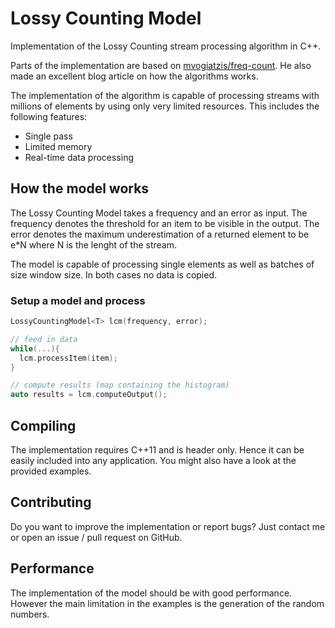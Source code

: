 # Lossy Counting Model
Implementation of the Lossy Counting stream processing algorithm in C++.

Parts of the implementation are based on [mvogiatzis/freq-count](https://github.com/mvogiatzis/freq-count). He also made an excellent blog article on how the algorithms works.

The implementation of the algorithm is capable of processing streams with millions of elements by using only very limited resources. This includes the following features:

- Single pass
- Limited memory
- Real-time data processing

## How the model works

The Lossy Counting Model takes a frequency and an error as input. The frequency denotes the threshold for an item to be visible in the output. The error denotes the maximum underestimation of a returned element to be e*N where N is the lenght of the stream.

The model is capable of processing single elements as well as batches of size window size. In both cases no data is copied.

### Setup a model and process

```c++
LossyCountingModel<T> lcm(frequency, error);

// feed in data
while(...){
  lcm.processItem(item);  
}

// compute results (map containing the histogram)
auto results = lcm.computeOutput();
```

## Compiling

The implementation requires C++11 and is header only. Hence it can be easily included into any application. You might also have a look at the provided examples.


## Contributing

Do you want to improve the implementation or report bugs? Just contact me or open an issue / pull request on GitHub.

## Performance

The implementation of the model should be with good performance. However the main limitation in the examples is the generation of the random numbers.
